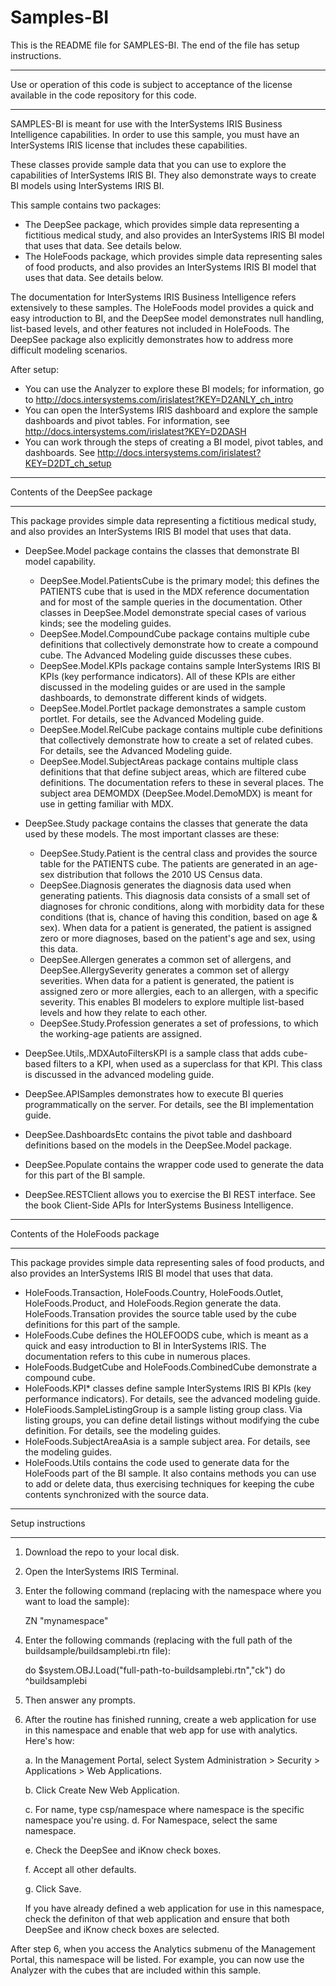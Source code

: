 # Samples-BI
This is the README file for SAMPLES-BI. 
The end of the file has setup instructions.
************************************************************************************
Use or operation of this code is subject to acceptance of the license available in the code 
repository for this code.
************************************************************************************
SAMPLES-BI is meant for use with the InterSystems IRIS Business Intelligence capabilities.
In order to use this sample, you must have an InterSystems IRIS license that includes these capabilities.

These classes provide sample data that you can use to explore the capabilities of InterSystems IRIS BI.
They also demonstrate ways to create BI models using InterSystems IRIS BI.

This sample contains two packages:
* The DeepSee package, which provides simple data representing a fictitious medical study, and also provides 
  an InterSystems IRIS BI model that uses that data. See details below.
* The HoleFoods package, which provides simple data representing sales of food products, and also provides 
  an InterSystems IRIS BI model that uses that data. See details below.

The documentation for InterSystems IRIS Business Intelligence refers extensively to these samples. 
The HoleFoods model provides a quick and easy introduction to BI, and the DeepSee model demonstrates 
null handling, list-based levels, and other features not included in HoleFoods. The DeepSee package also explicitly demonstrates how to address more difficult modeling scenarios. 

After setup: 
* You can use the Analyzer to explore these BI models; for information, go to 
  http://docs.intersystems.com/irislatest?KEY=D2ANLY_ch_intro
* You can open the InterSystems IRIS dashboard and explore the sample dashboards and pivot
  tables. For information, see http://docs.intersystems.com/irislatest?KEY=D2DASH
* You can work through the steps of creating a BI model, pivot tables, and dashboards.
  See http://docs.intersystems.com/irislatest?KEY=D2DT_ch_setup

************************************************************************************
Contents of the DeepSee package
************************************************************************************
This package provides simple data representing a fictitious medical study, and also provides 
an InterSystems IRIS BI model that uses that data.

* DeepSee.Model package contains the classes that demonstrate BI model capability.
   -  DeepSee.Model.PatientsCube is the primary model; this defines the PATIENTS cube that is 
      used in the MDX reference documentation and for most of the sample queries in the documentation.
      Other classes in DeepSee.Model demonstrate special cases of various kinds; see the modeling guides.
   -  DeepSee.Model.CompoundCube package contains multiple cube definitions that collectively
      demonstrate how to create a compound cube. The Advanced Modeling guide discusses these cubes.
   -  DeepSee.Model.KPIs package contains sample InterSystems IRIS BI KPIs (key performance indicators).
      All of these KPIs are either discussed in the modeling guides or are used in the sample dashboards, 
      to demonstrate different kinds of widgets.
   -  DeepSee.Model.Portlet package demonstrates a sample custom portlet. For details, see the 
      Advanced Modeling guide.
   -  DeepSee.Model.RelCube package contains multiple cube definitions that collectively
      demonstrate how to create a set of related cubes. For details, see the Advanced Modeling guide.
   -  DeepSee.Model.SubjectAreas package contains multiple class definitions that that define 
      subject areas, which are filtered cube definitions. The documentation refers to these in several
      places. The subject area DEMOMDX (DeepSee.Model.DemoMDX) is meant for use in getting familiar
      with MDX.

* DeepSee.Study package contains the classes that generate the data used by these models. The most 
  important classes are these:
   -  DeepSee.Study.Patient is the central class and provides the source table for the PATIENTS cube.
      The patients are generated in an age-sex distribution that follows the 2010 US Census data. 
   -  DeepSee.Diagnosis generates the diagnosis data used when generating patients. This diagnosis
      data consists of a small set of diagnoses for chronic conditions, along with morbidity data
      for these conditions (that is, chance of having this condition, based on age & sex). When data 
      for a patient is generated, the patient is assigned zero or more diagnoses, based on the 
      patient's age and sex, using this data.
   -  DeepSee.Allergen generates a common set of allergens, and DeepSee.AllergySeverity generates a
      common set of allergy severities. When data for a patient is generated, the patient is assigned 
      zero or more allergies, each to an allergen, with a specific severity. This enables BI modelers to
      explore multiple list-based levels and how they relate to each other.
   -  DeepSee.Study.Profession generates a set of professions, to which the working-age patients are
      assigned.

* DeepSee.Utils,.MDXAutoFiltersKPI is a sample class that adds cube-based filters to a KPI, when used
  as a superclass for that KPI. This class is discussed in the advanced modeling guide.

* DeepSee.APISamples demonstrates how to execute BI queries programmatically on the server. For details,
  see the BI implementation guide.

* DeepSee.DashboardsEtc contains the pivot table and dashboard definitions based on the models in
  the DeepSee.Model package.

* DeepSee.Populate contains the wrapper code used to generate the data for this part of the BI sample.

* DeepSee.RESTClient allows you to exercise the BI REST interface. See the book Client-Side APIs 
  for InterSystems Business Intelligence.

************************************************************************************
Contents of the HoleFoods package
************************************************************************************
This package provides simple data representing sales of food products, and also provides 
an InterSystems IRIS BI model that uses that data.
* HoleFoods.Transaction, HoleFoods.Country, HoleFoods.Outlet, HoleFoods.Product, and HoleFoods.Region
  generate the data. HoleFoods.Transation provides the source table used by the cube definitions
  for this part of the sample. 
* HoleFoods.Cube defines the HOLEFOODS cube, which is meant as a quick and easy introduction to BI
  in InterSystems IRIS. The documentation refers to this cube in numerous places.
* HoleFoods.BudgetCube and HoleFoods.CombinedCube demonstrate a compound cube.
* HoleFoods.KPI* classes define sample InterSystems IRIS BI KPIs (key performance indicators).
  For details, see the advanced modeling guide.
* HoleFioods.SampleListingGroup is a sample listing group class. Via listing groups, you can define
  detail listings without modifying the cube definition. For details, see the modeling guides.
* HoleFoods.SubjectAreaAsia is a sample subject area. For details, see the modeling guides.
* HoleFoods.Utils contains the code used to generate data for the HoleFoods part of the BI sample.
  It also contains methods you can use to add or delete data, thus exercising techniques for
  keeping the cube contents synchronized with the source data.

************************************************************************************
Setup instructions
************************************************************************************
1. Download the repo to your local disk.
2. Open the InterSystems IRIS Terminal.
3. Enter the following command (replacing with the namespace where you want to load the sample):

   ZN "mynamespace"
4. Enter the following commands (replacing with the full path of the buildsample/buildsamplebi.rtn file):

   do $system.OBJ.Load("full-path-to-buildsamplebi.rtn","ck")
   do ^buildsamplebi
5. Then answer any prompts.
6. After the routine has finished running, create a web application for use in this namespace and 
   enable that web app for use with analytics. Here's how:

   a. In the Management Portal, select System Administration > Security > Applications > Web Applications. 

   b. Click Create New Web Application. 

   c. For name, type csp/namespace where namespace is the specific namespace you're using. 
   d. For Namespace, select the same namespace. 

   e. Check the DeepSee and iKnow check boxes. 

   f. Accept all other defaults. 

   g. Click Save.

   If you have already defined a web application for use in this namespace, check the definiton of that web
   application and ensure that both DeepSee and iKnow check boxes are selected.

After step 6, when you access the Analytics submenu of the Management Portal, this namespace will be listed.
For example, you can now use the Analyzer with the cubes that are included within this sample.
